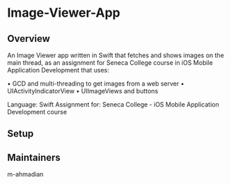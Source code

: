 # Image-Viewer-App

## Overview

An Image Viewer app written in Swift that fetches and shows images on the main thread, as an assignment for Seneca College course in iOS Mobile Application Development that uses: 

• GCD and multi-threading to get images from a web server
• UIActivityIndicatorView
• UIImageViews and buttons

Language: Swift
Assignment for: Seneca College - iOS Mobile Application Development course

## Setup

## Maintainers
m-ahmadian
